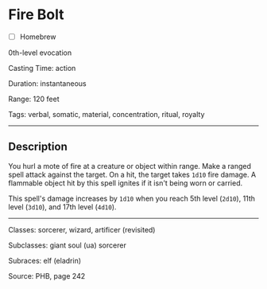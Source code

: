 # Fire Bolt

- [ ] Homebrew

0th-level evocation

Casting Time: action

Duration: instantaneous

Range: 120 feet

Tags: verbal, somatic, material, concentration, ritual, royalty

---

## Description
You hurl a mote of fire at a creature or object within range. Make a ranged spell attack against the target. On a hit, the target takes `1d10` fire damage. A flammable object hit by this spell ignites if it isn't being worn or carried.

This spell's damage increases by `1d10` when you reach 5th level (`2d10`), 11th level (`3d10`), and 17th level (`4d10`).

---

Classes: sorcerer, wizard, artificer (revisited)

Subclasses: giant soul (ua) sorcerer

Subraces: elf (eladrin)

Source: PHB, page 242
